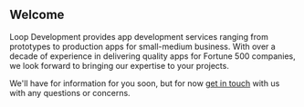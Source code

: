 ## Welcome
Loop Development provides app development services ranging from prototypes to production apps for small-medium business. With over a decade of experience in delivering quality apps for Fortune 500 companies, we look forward to bringing our expertise to your projects.

We'll have for information for you soon, but for now [get in touch](mailto:jakechristie@icloud.com) with us with any questions or concerns.